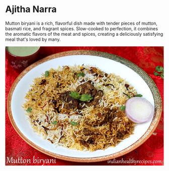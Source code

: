 # Ajitha Narra

Mutton biryani is a rich, flavorful dish made with tender pieces of mutton, basmati rice, and fragrant spices. Slow-cooked to perfection, it combines the aromatic flavors of the meat and spices, creating a deliciously satisfying meal that's loved by many.

![Mutton Biryani](mutton.jpg)